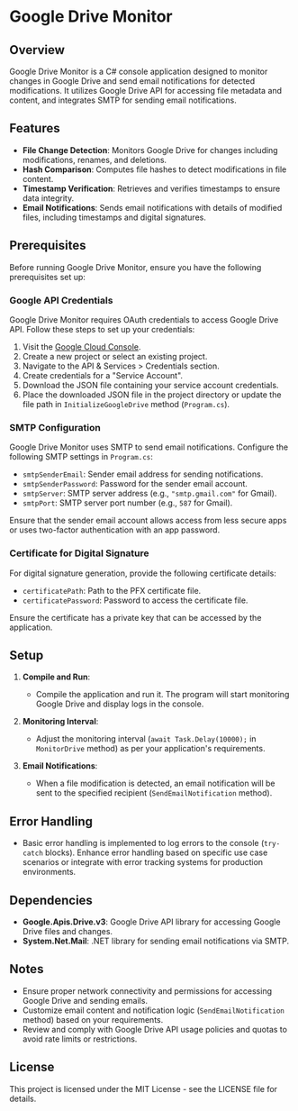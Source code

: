 # Google Drive Monitor

## Overview
Google Drive Monitor is a C# console application designed to monitor changes in Google Drive and send email notifications for detected modifications. It utilizes Google Drive API for accessing file metadata and content, and integrates SMTP for sending email notifications.

## Features
- **File Change Detection**: Monitors Google Drive for changes including modifications, renames, and deletions.
- **Hash Comparison**: Computes file hashes to detect modifications in file content.
- **Timestamp Verification**: Retrieves and verifies timestamps to ensure data integrity.
- **Email Notifications**: Sends email notifications with details of modified files, including timestamps and digital signatures.

## Prerequisites
Before running Google Drive Monitor, ensure you have the following prerequisites set up:

### Google API Credentials
Google Drive Monitor requires OAuth credentials to access Google Drive API. Follow these steps to set up your credentials:
1. Visit the [Google Cloud Console](https://console.cloud.google.com/).
2. Create a new project or select an existing project.
3. Navigate to the API & Services > Credentials section.
4. Create credentials for a "Service Account".
5. Download the JSON file containing your service account credentials.
6. Place the downloaded JSON file in the project directory or update the file path in `InitializeGoogleDrive` method (`Program.cs`).

### SMTP Configuration
Google Drive Monitor uses SMTP to send email notifications. Configure the following SMTP settings in `Program.cs`:
- `smtpSenderEmail`: Sender email address for sending notifications.
- `smtpSenderPassword`: Password for the sender email account.
- `smtpServer`: SMTP server address (e.g., `"smtp.gmail.com"` for Gmail).
- `smtpPort`: SMTP server port number (e.g., `587` for Gmail).

Ensure that the sender email account allows access from less secure apps or uses two-factor authentication with an app password.

### Certificate for Digital Signature
For digital signature generation, provide the following certificate details:
- `certificatePath`: Path to the PFX certificate file.
- `certificatePassword`: Password to access the certificate file.

Ensure the certificate has a private key that can be accessed by the application.

## Setup
1. **Compile and Run**:
   - Compile the application and run it. The program will start monitoring Google Drive and display logs in the console.

2. **Monitoring Interval**:
   - Adjust the monitoring interval (`await Task.Delay(10000);` in `MonitorDrive` method) as per your application's requirements.

3. **Email Notifications**:
   - When a file modification is detected, an email notification will be sent to the specified recipient (`SendEmailNotification` method).

## Error Handling
- Basic error handling is implemented to log errors to the console (`try-catch` blocks). Enhance error handling based on specific use case scenarios or integrate with error tracking systems for production environments.

## Dependencies
- **Google.Apis.Drive.v3**: Google Drive API library for accessing Google Drive files and changes.
- **System.Net.Mail**: .NET library for sending email notifications via SMTP.

## Notes
- Ensure proper network connectivity and permissions for accessing Google Drive and sending emails.
- Customize email content and notification logic (`SendEmailNotification` method) based on your requirements.
- Review and comply with Google Drive API usage policies and quotas to avoid rate limits or restrictions.

## License
This project is licensed under the MIT License - see the LICENSE file for details.
